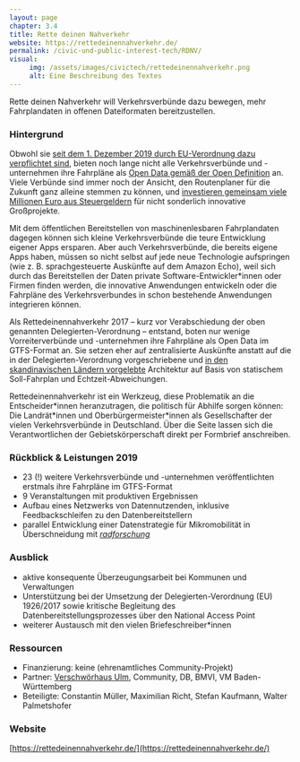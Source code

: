 ```yaml
---
layout: page
chapter: 3.4
title: Rette deinen Nahverkehr
website: https://rettedeinennahverkehr.de/
permalink: /civic-und-public-interest-tech/RDNV/
visual:
     img: /assets/images/civictech/rettedeinennahverkehr.png
     alt: Eine Beschreibung des Textes
---
```



Rette deinen Nahverkehr will Verkehrsverbünde dazu bewegen, mehr Fahrplandaten in offenen Dateiformaten bereitzustellen.

### Hintergrund

Obwohl sie [seit dem 1. Dezember 2019 durch EU-Verordnung dazu verpflichtet sind](https://eur-lex.europa.eu/eli/reg_del/2017/1926/oj), bieten noch lange nicht alle Verkehrsverbünde und -unternehmen ihre Fahrpläne als [Open Data gemäß der Open Definition](http://opendefinition.org/od/2.1/de/) an. Viele Verbünde sind immer noch der Ansicht, den Routenplaner für die Zukunft ganz alleine stemmen zu können, und [investieren gemeinsam viele Millionen Euro aus Steuergeldern](https://fragdenstaat.de/anfrage/finanzielle-forderung-des-delfi-projekts/) für nicht sonderlich innovative Großprojekte.

Mit dem öffentlichen Bereitstellen von maschinenlesbaren Fahrplandaten dagegen können sich kleine Verkehrsverbünde die teure Entwicklung eigener Apps ersparen. Aber auch Verkehrsverbünde, die bereits eigene Apps haben, müssen so nicht selbst auf jede neue Technologie aufspringen (wie z. B. sprachgesteuerte Auskünfte auf dem Amazon Echo), weil sich durch das Bereitstellen der Daten private Software-Entwickler\*innen oder Firmen finden werden, die innovative Anwendungen entwickeln oder die Fahrpläne des Verkehrsverbundes in schon bestehende Anwendungen integrieren können.

Als Rettedeinennahverkehr 2017 – kurz vor Verabschiedung der oben genannten Delegierten-Verordnung – entstand, boten nur wenige Vorreiterverbünde und -unternehmen ihre Fahrpläne als Open Data im GTFS-Format an. Sie setzen eher auf zentralisierte Auskünfte anstatt auf die in der Delegierten-Verordnung vorgeschriebene und [in den skandinavischen Ländern vorgelebte](https://nordicopenmobilitydata.eu/position_paper/) Architektur auf Basis von statischem Soll-Fahrplan und Echtzeit-Abweichungen.

Rettedeinennahverkehr ist ein Werkzeug, diese Problematik an die Entscheider\*innen heranzutragen, die politisch für Abhilfe sorgen können: Die Landrät\*innen und Oberbürgermeister\*innen als Gesellschafter der vielen Verkehrsverbünde in Deutschland. Über die Seite lassen sich die Verantwortlichen der Gebietskörperschaft direkt per Formbrief anschreiben.

### Rückblick & Leistungen 2019

* 23 (!) weitere Verkehrsverbünde und -unternehmen veröffentlichten erstmals ihre Fahrpläne im GTFS-Format
* 9 Veranstaltungen mit produktiven Ergebnissen
* Aufbau eines Netzwerks von Datennutzenden, inklusive Feedbackschleifen zu den Datenbereitstellern
* parallel Entwicklung einer Datenstrategie für Mikromobilität in Überschneidung mit [_radforschung_](https://radforschung.org)

### Ausblick

* aktive konsequente Überzeugungsarbeit bei Kommunen und Verwaltungen
* Unterstützung bei der Umsetzung der Delegierten-Verordnung (EU) 1926/2017 sowie kritische Begleitung des Datenbereitstellungsprozesses über den National Access Point
* weiterer Austausch mit den vielen Briefeschreiber\*innen

### Ressourcen

* Finanzierung: keine (ehrenamtliches Community-Projekt)
* Partner: [Verschwörhaus Ulm](https://verschwoerhaus.de/), Community, DB, BMVI, VM Baden-Württemberg
* Beteiligte: Constantin Müller, Maximilian Richt, Stefan Kaufmann, Walter Palmetshofer


### Website

[https://rettedeinennahverkehr.de/](https://rettedeinennahverkehr.de/)
